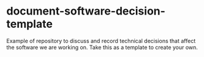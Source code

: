 # document-software-decision-template
Example of repository to discuss and record technical decisions that affect the software we are working on. Take this as a template to create your own.
